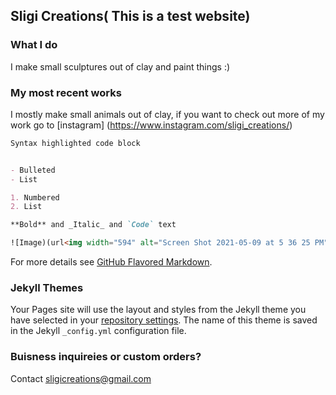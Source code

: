 ## Sligi Creations( This is a test website)

###  What I do 

I make small sculptures out of clay and paint things :)


### My most recent works

I mostly make small animals out of clay, if you want to check out more of my work go to [instagram] (https://www.instagram.com/sligi_creations/) 

```markdown
Syntax highlighted code block


- Bulleted
- List

1. Numbered
2. List

**Bold** and _Italic_ and `Code` text

![Image)(url<img width="594" alt="Screen Shot 2021-05-09 at 5 36 25 PM" src="https://user-images.githubusercontent.com/83926379/117589074-16220c80-b0ed-11eb-8e5e-8a5b636fbfdc.png">

```

For more details see [GitHub Flavored Markdown](https://guides.github.com/features/mastering-markdown/).

### Jekyll Themes

Your Pages site will use the layout and styles from the Jekyll theme you have selected in your [repository settings](https://github.com/ggwan5/ggwan5.github.io/settings/pages). The name of this theme is saved in the Jekyll `_config.yml` configuration file.

### Buisness inquireies or custom orders?

Contact sligicreations@gmail.com
